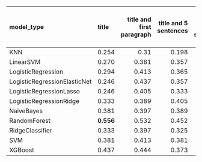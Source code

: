 | model_type                   | title     |   title and first paragraph |   title and 5 sentences |   title and 10 sentences |   title and first sentence each paragraph |   raw text |
|:-----------------------------|:----------|----------------------------:|------------------------:|-------------------------:|------------------------------------------:|-----------:|
| KNN                          | 0.254     |                       0.31  |                   0.198 |                    0.397 |                                     0.341 |      0.492 |
| LinearSVM                    | 0.270     |                       0.381 |                   0.357 |                    0.294 |                                     0.357 |      0.365 |
| LogisticRegression           | 0.294     |                       0.413 |                   0.365 |                    0.325 |                                     0.357 |      0.381 |
| LogisticRegressionElasticNet | 0.246     |                       0.437 |                   0.357 |                    0.27  |                                     0.397 |      0.365 |
| LogisticRegressionLasso      | 0.246     |                       0.405 |                   0.333 |                    0.357 |                                     0.357 |      0.373 |
| LogisticRegressionRidge      | 0.333     |                       0.389 |                   0.405 |                    0.286 |                                     0.349 |      0.5   |
| NaiveBayes                   | 0.381     |                       0.397 |                   0.389 |                    0.341 |                                     0.444 |      0.413 |
| RandomForest                 | **0.556** |                       0.532 |                   0.452 |                    0.397 |                                     0.421 |      0.421 |
| RidgeClassifier              | 0.333     |                       0.397 |                   0.325 |                    0.246 |                                     0.294 |      0.278 |
| SVM                          | 0.381     |                       0.413 |                   0.381 |                    0.317 |                                     0.357 |      0.349 |
| XGBoost                      | 0.437     |                       0.444 |                   0.373 |                    0.397 |                                     0.397 |      0.476 |
